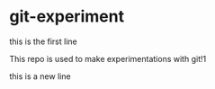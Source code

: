 # git-experiment

this is the first line

This repo is used to make experimentations with git!1

this is a new line
